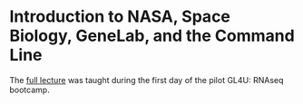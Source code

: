 # Introduction to NASA, Space Biology, GeneLab, and the Command Line

The [full lecture](NASA_SB_GL_PP_CL_Intro_FULL.pdf) was taught during the first day of the pilot GL4U: RNAseq bootcamp.

